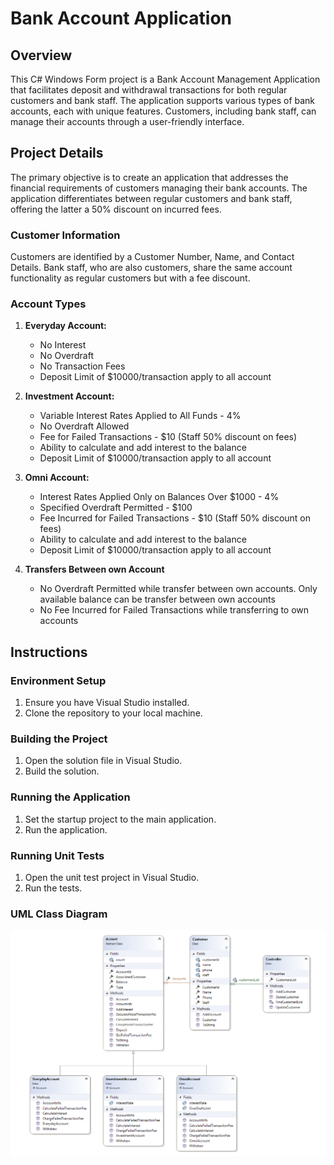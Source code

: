 # Bank Account Application

## Overview
This C# Windows Form project is a Bank Account Management Application that facilitates deposit and withdrawal transactions for both regular customers and bank staff. The application supports various types of bank accounts, each with unique features. Customers, including bank staff, can manage their accounts through a user-friendly interface.


## Project Details
The primary objective is to create an application that addresses the financial requirements of customers managing their bank accounts. The application differentiates between regular customers and bank staff, offering the latter a 50% discount on incurred fees.

### Customer Information
Customers are identified by a Customer Number, Name, and Contact Details. Bank staff, who are also customers, share the same account functionality as regular customers but with a fee discount.

### Account Types
1. **Everyday Account:**
   - No Interest
   - No Overdraft
   - No Transaction Fees
   - Deposit Limit of $10000/transaction apply to all account

2. **Investment Account:**
   - Variable Interest Rates Applied to All Funds - 4%
   - No Overdraft Allowed
   - Fee for Failed Transactions - $10 (Staff 50% discount on fees)
   - Ability to calculate and add interest to the balance
   -  Deposit Limit of $10000/transaction apply to all account

3. **Omni Account:**
   - Interest Rates Applied Only on Balances Over $1000 - 4%
   - Specified Overdraft Permitted - $100
   - Fee Incurred for Failed Transactions - $10 (Staff 50% discount on fees)
   - Ability to calculate and add interest to the balance
   -  Deposit Limit of $10000/transaction apply to all account

4. **Transfers Between own Account**
   - No Overdraft Permitted while transfer between own accounts. Only available balance can be transfer between own accounts
   - No Fee Incurred for Failed Transactions while transferring to own accounts

## Instructions

### Environment Setup
1. Ensure you have Visual Studio installed.
2. Clone the repository to your local machine.

### Building the Project
1. Open the solution file in Visual Studio.
2. Build the solution.

### Running the Application
1. Set the startup project to the main application.
2. Run the application.

### Running Unit Tests
1. Open the unit test project in Visual Studio.
2. Run the tests.

### UML Class Diagram
![UML Class Diagram](Banking_App_Model_Diagram.PNG)
